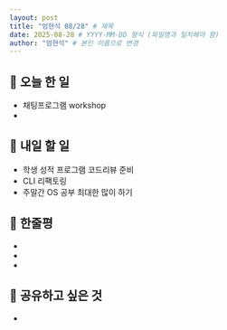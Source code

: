 ```yaml
---
layout: post
title: "엄현석 08/28" # 제목
date: 2025-08-28 # YYYY-MM-DD 형식 (파일명과 일치해야 함)
author: "엄현석" # 본인 이름으로 변경
---
```

## 📝 오늘 한 일

- 채팅프로그램 workshop
- 

## 🎯 내일 할 일

- 학생 성적 프로그램 코드리뷰 준비
- CLI 리팩토링
- 주말간 OS 공부 최대한 많이 하기

## 💭 한줄평

- 
-  
- 

## 🔗 공유하고 싶은 것

- 
